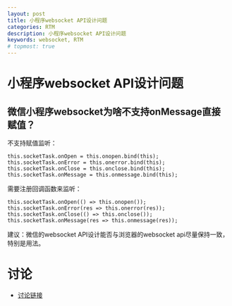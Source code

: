 ```yaml
---
layout: post
title: 小程序websocket API设计问题
categories: RTM
description: 小程序websocket API设计问题
keywords: websocket, RTM
# topmost: true
---
```


# 小程序websocket API设计问题

## 微信小程序websocket为啥不支持onMessage直接赋值？

不支持赋值监听：
```
this.socketTask.onOpen = this.onopen.bind(this);
this.socketTask.onError = this.onerror.bind(this);
this.socketTask.onClose = this.onclose.bind(this);
this.socketTask.onMessage = this.onmessage.bind(this);
```

需要注册回调函数来监听：
```
this.socketTask.onOpen(() => this.onopen());
this.socketTask.onError(res => this.onerror(res));
this.socketTask.onClose(() => this.onclose());
this.socketTask.onMessage(res => this.onmessage(res));
```



建议：微信的websocket API设计能否与浏览器的websocket api尽量保持一致，特别是用法。


# 讨论

- [讨论链接](https://developers.weixin.qq.com/community/develop/doc/000e24ecf24f684bbb3b42b1b56800?highLine=onMessage%2520%25E8%25B5%258B%25E5%2580%25BC)